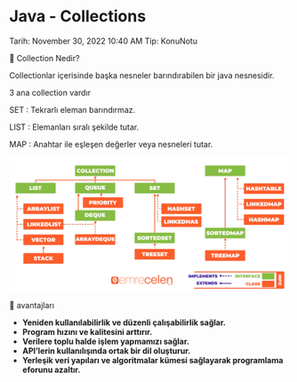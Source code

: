 # Java - Collections

Tarih: November 30, 2022 10:40 AM
Tip: KonuNotu

<aside>
🌟 Collection Nedir?

</aside>

Collectionlar içerisinde başka nesneler barındırabilen bir java nesnesidir.

3 ana collection vardır  

SET : Tekrarlı eleman barındırmaz.

 LIST : Elemanları sıralı şekilde tutar.

 MAP : Anahtar ile eşleşen değerler veya nesneleri tutar.

![ss1.webp](Java%20-%20Collections%200e43c60597da43218c73debabad4038d/ss1.webp)

<aside>
🌟 avantajları

</aside>

- **Yeniden kullanılabilirlik ve düzenli çalışabilirlik sağlar.**
- **Program hızını ve kalitesini arttırır.**
- **Verilere toplu halde işlem yapmamızı sağlar.**
- **API’lerin kullanılışında ortak bir dil oluşturur.**
- **Yerleşik veri yapıları ve algoritmalar kümesi sağlayarak programlama eforunu azaltır.**